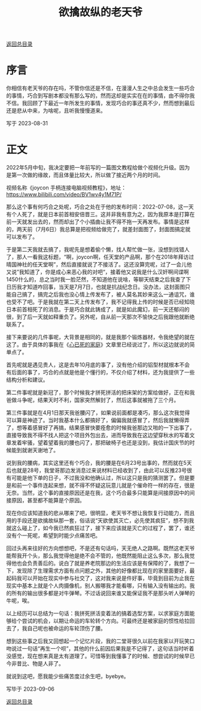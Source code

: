 ﻿---
title: 欲擒故纵的老天爷
categories: 人生随笔
tags: [随便写写]
---


[返回总目录](/life/2023-01-23-my-life-notes-index)

# 序言

你相信有老天爷的存在吗，不管你信还是不信，在漫漫人生之中总会发生一些巧合的事情，巧合到写剧本都没有那么写的，然而这却是实实在在的事情，由不得你我不信。我回顾了下最近一年所发生的事情，发现巧合的事还真不少，然而想到最后还是悲从中来，为啥呢，且听我慢慢道来。

写于 2023-08-31

# 正文

2022年5月中旬，我决定要把一年前写的一篇图文教程给做个视频化升级。因为是第一次做的缘故，而且体量比较大，所以做了接近两个月的时间。

视频名称《joycon 手柄连接电脑视频教程》，地址：https://www.bilibili.com/video/BV1wv4y1M71P/

那么这个事有何巧合之处呢，巧合之处在于他的发布时间：2022-07-08，这一天有个人死了，就是日本前首相安倍晋三。这并非我有意为之，因为我原本是打算在前一天就发出去的，然而却出了个小插曲让我不得不拖一天再发布。事情是这样的，两天前（7月6日）我总算是把视频给做完了，就差封面图了，封面图搞定就可以发布了。

于是第二天我就去搞了，我呢先是想着偷个懒，找人帮忙做一张，没想到找错人了，那人一看我这标题，“啊，joycon啊，任天堂的产品啊，那个在2018年拜访过晴国神社的任天堂啊”，然后直接就说了不接活了。这还没算完呢，过了一会儿他又说”我知道了，你是成心来恶心我的对吧“，接着他又说我是什么汉奸啊间谍啊1450什么的，总之当时我一脸茫然，不知道他在说啥，等聊天结束之后我查了下日历我才知道咋回事，当天是7月7日，也就是抗战纪念日。没办法，这封面图只能自己搞了，搞完之后我也没心情上传发布了，被人莫名其妙来这么一通诅咒，谁也受不了吧。于是我就在第二天上传发布了，我不记得我上传的时候是否已经知晓日本前首相死了的消息。于是巧合就此铸成了，就是如此魔幻，前一天还郁闷的很，到了后一天就如释重负了。另外呢，自从前一天那次不愉快之后我跟他就断绝联系了。

接下来要说的几件事呢，大背景是相同的，就是我那个锻炼器材，令我绝望的就在这了。由于具体的事我在《[心已死的家庭](/life/2023-06-01-心已死的家庭)》文章里已经说过了，所以这边就说的简单点了。

首先呢就是遇见贵人，这是去年10月底的事了，没有他介绍的铝型材就根本不会有后面的事了，巧合的点就是他是个懂行的，不仅介绍了材料，还为我提供了一些结构分析和建议。

第二件事呢就是新冠了，那个时候我才拼死拼活的把床架的方案给做好，正在和我爸做斗争呢，结果天时不利，国家突然解封了，然后这事就被拖了三个月。

第三件事就是在4月1日那天我爸腰闪了，如果说前面都是凑巧，那么这次我觉得可以算是神迹了。当时我基本什么都搞好了，偏偏我就感冒了，然后我就懒得弄了，想等着感冒好了再搞，结果感冒快要痊愈的时候我爸那边又啪的一下出事了，直接导致我不得不找人把这个项目外包出去，进而导致我在这边望穿秋水的写着文章发着牢骚，望着望着我的腰也闪了，那把破椅子也还是没到，我估计国庆节的时候能到就谢天谢地了。

说到我的腰病，其实这里还有个巧合，我的腰是在6月23号出事的，然而就在5天后也就是28号，我堂哥那边发消息过来说材料已经收到了，由此可以反推23号很有可能是他下单的日子，不过我没和他确认过，所以这只是我的猜测罢了。但是要是和前一个事件连起来想，就不得不怀疑这玩意儿就是个催命符一样的存在，很是无奈。当然，这个事的直接原因还是在我，这个巧合最多只能算是间接原因中的间接原因，甚至都不能算是个原因。

现在你应该知道我的悲从哪来了吧，很明显，老天爷不想让我恢复行动能力，而且用的手段还是欲擒故纵那一套，俗话说“天欲使其灭亡，必先使其疯狂”，想不到我就这么碰上了，如今我已然疯狂过了，接下来应该就是灭亡的过程了，罢了，谁还没有个一死呢，希望到时能少点痛苦吧。

回过头再来往好的方向想想吧，不是还有句话吗，天无绝人之路啊。既然这老天爷能帮我开个头，那么我觉得他是绝不会不管的，他既然能阻止这么多次，那么我觉得他也会负责善后的。说白了就是养老院那边的生活应该是有保障的了，我想了一下，发现除了生理需求方面有点问题之外，其他的好像都比现在的家里面要好，最起码我可以开始在现实中参与社交了，这对我来说是件好事，毕竟到目前为止我在现实中基本上就是个人肉摄像机，别人搬哪我才能看哪，只有输入没有输出的。我的所有的输出很多都是对牛弹琴。不过话说回来谁又能保证我不是那头听人弹琴的牛呢，唉。

以上经历可以总结为一句话：我拼死拼活变着法的搞着选型方案，以求家庭方面能够给个尝试的机会，以期让命运的车轮转个方向。可最终还是被家庭的惯性给拉回去了，我自己呢也被命运的车轮顶伤了腰。

想到这些事之后我又回想起一个记忆片段，我的二堂哥很久以前在我家以开玩笑口吻说过一句话“再生一个呗”，其他的什么前因后果我是不记得了，这句话当时听着没感觉，现在想来真是太有道理了。可惜等到我懂事了的时候、想尝试的时候早已今非昔比、物是人非了。

就说到这吧，愿我能少些痛苦度过余生吧，byebye。

写毕于 2023-09-06

[返回总目录](/life/2023-01-23-my-life-notes-index)
